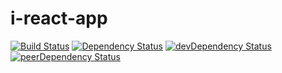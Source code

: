 # i-react-app

[![Build Status][travis-ci-image]][travis-ci-url]
[![Dependency Status][deps-badge]][deps]
[![devDependency Status][dev-deps-badge]][dev-deps]
[![peerDependency Status][peer-deps-badge]][peer-deps]

[deps-badge]: https://david-dm.org/luqin/i-react-app.svg
[deps]: https://david-dm.org/luqin/i-react-app

[dev-deps-badge]: https://david-dm.org/luqin/i-react-app/dev-status.svg
[dev-deps]: https://david-dm.org/luqin/i-react-app#info=devDependencies

[peer-deps-badge]: https://david-dm.org/luqin/i-react-app/peer-status.svg
[peer-deps]: https://david-dm.org/luqin/i-react-app#info=peerDependencies 

[travis-ci-image]: https://travis-ci.org/luqin/i-react-app.svg
[travis-ci-url]: https://travis-ci.org/luqin/i-react-app